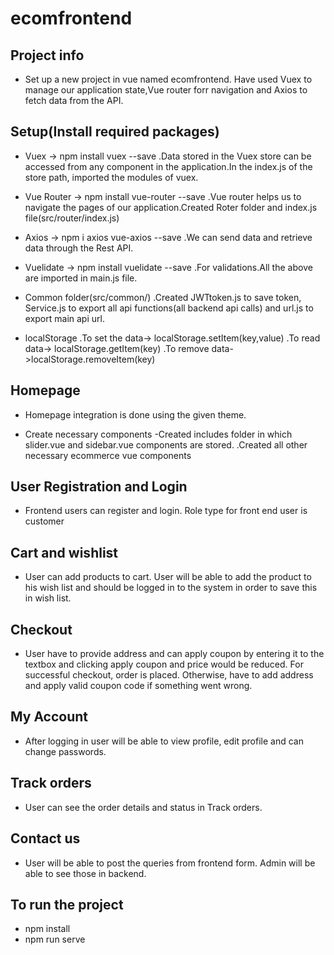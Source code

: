 # ecomfrontend

## Project info

- Set up a new project in vue named ecomfrontend. Have used Vuex to manage our application state,Vue router forr navigation and Axios to fetch data from the API.

## Setup(Install required packages)

- Vuex -> npm install vuex --save
.Data stored in the Vuex store can be accessed from any component in the application.In the index.js of the store path, imported the modules of vuex.

- Vue Router -> npm install vue-router --save
.Vue router helps us to navigate the pages of our application.Created Roter folder and index.js file(src/router/index.js)

- Axios -> npm i axios vue-axios --save
.We can send data and retrieve data through the Rest API.

- Vuelidate -> npm install vuelidate --save
.For validations.All the above are imported in main.js file.

- Common folder(src/common/)
.Created JWTtoken.js to save token, Service.js to export all api functions(all backend api calls) and url.js to export main api url.

- localStorage 
.To set the data-> localStorage.setItem(key,value)
.To read data-> localStorage.getItem(key)
.To remove data->localStorage.removeItem(key)

## Homepage 

- Homepage integration is done using the given theme.

- Create necessary components
-Created includes folder in which slider.vue and sidebar.vue components are stored.
.Created all other necessary ecommerce vue components

## User Registration and Login
- Frontend users can register and login. Role type for front end user is customer

## Cart and wishlist

- User can add products to cart. User will be able to add the product to his wish list and should be logged in to the system in order to save this in wish list.

## Checkout

- User have to provide address and can apply coupon by entering it to the textbox and clicking apply coupon and price would be reduced. For successful checkout, order is placed.
Otherwise, have to add address and apply valid coupon code if something went wrong.

## My Account

- After logging in user will be able to view profile, edit profile and can change passwords.

## Track orders

- User can see the order details and status in Track orders.

## Contact us

- User will be able to post the queries from frontend form. Admin will be able to see those in backend.

## To run the project
- npm install
- npm run serve



